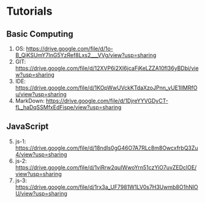 # Tutorials

## Basic Computing
1. OS: https://drive.google.com/file/d/1o-B_QjKSUmY7InG5YzRef8Lxs2___VVg/view?usp=sharing
2. GIT: https://drive.google.com/file/d/12XVP6i2XI6jcaFjKeLZZA10fl36yBDbi/view?usp=sharing 
3. IDE: https://drive.google.com/file/d/1KOpWwUVckKTdaXzoJPnn_yUE1IlMRfOu/view?usp=sharing
4. MarkDown: https://drive.google.com/file/d/1DjreYYVGDyCT-fL_haDqSSMfxEdFispe/view?usp=sharing

## JavaScript
5. js-1: https://drive.google.com/file/d/18ndIs0gG46O7A7RLc8m8OwcxfrbQ3Zu4/view?usp=sharing
6. js-2: https://drive.google.com/file/d/1viRrw2quIWwoYrn51czYiO7uvZEDclOE/view?usp=sharing
7. js-3: https://drive.google.com/file/d/1rx3a_UF7981W1LV0s7H3Uwmb8O1hNlOU/view?usp=sharing